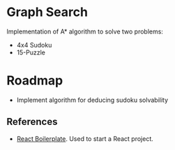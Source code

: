 # Graph Search

<div>
  Implementation of A* algorithm to solve two problems:
  <ul>
    <li>4x4 Sudoku</li>
    <li>15-Puzzle</li>
  </ul>
</div>

# Roadmap

<div>
  <ul>
    <li>Implement algorithm for deducing sudoku solvability</li>
  </ul>
</div>

## References

<div>
  <ul>
    <li><a href="https://github.com/react-boilerplate/react-boilerplate">React Boilerplate</a>. Used to start a React project.</li>
  </ul>
</div>